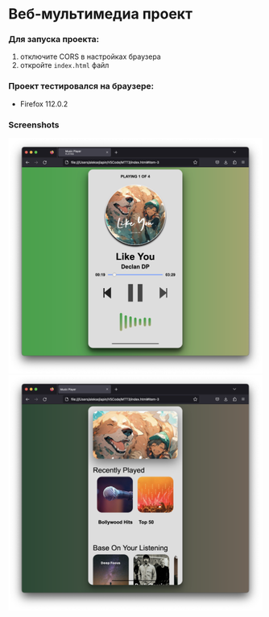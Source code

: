 # Веб-мультимедиа проект

### Для запуска проекта:

1. отключите CORS в настройках браузера
2. откройте `index.html` файл

### Проект тестировался на браузере:

- Firefox 112.0.2

### Screenshots
![Screenshot 1](Фото%20Браузера/Фото%201.png)
![Screenshot 1](Фото%20Браузера/Фото%202.png)

